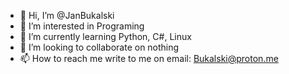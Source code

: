 - 👋 Hi, I’m @JanBukalski
- 👀 I’m interested in Programing
- 🌱 I’m currently learning Python, C#, Linux
- 💞️ I’m looking to collaborate on nothing
- 📫 How to reach me write to me on email: Bukalski@proton.me

<!---
Devyco/JanBukalski is a ✨ special ✨ repository because its `README.md` (this file) appears on your GitHub profile.
You can click the Preview link to take a look at your changes.
--->
